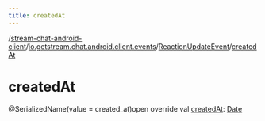 ```yaml
---
title: createdAt
---
```

/[stream-chat-android-client](../../index.md)/[io.getstream.chat.android.client.events](../index.md)/[ReactionUpdateEvent](index.md)/[createdAt](createdAt.md)  
  
  
  
# createdAt  
@SerializedName(value = created_at)open override val [createdAt](createdAt.md): [Date](https://developer.android.com/reference/kotlin/java/util/Date.html)
